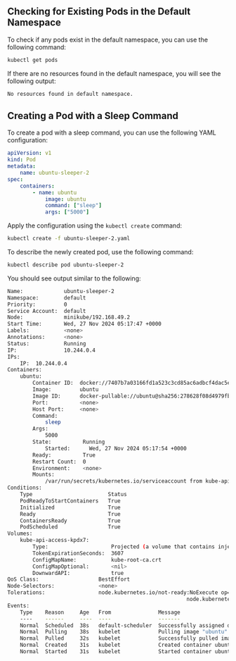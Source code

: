 ## Checking for Existing Pods in the Default Namespace

To check if any pods exist in the default namespace, you can use the following command:

```sh
kubectl get pods
```

If there are no resources found in the default namespace, you will see the following output:

```sh
No resources found in default namespace.
```
## Creating a Pod with a Sleep Command

To create a pod with a sleep command, you can use the following YAML configuration:

```yaml
apiVersion: v1
kind: Pod
metadata:
    name: ubuntu-sleeper-2
spec:
    containers:
        - name: ubuntu
            image: ubuntu
            command: ["sleep"]
            args: ["5000"]
```

Apply the configuration using the `kubectl create` command:

```sh
kubectl create -f ubuntu-sleeper-2.yaml
```

To describe the newly created pod, use the following command:

```sh
kubectl describe pod ubuntu-sleeper-2
```

You should see output similar to the following:

```sh
Name:             ubuntu-sleeper-2
Namespace:        default
Priority:         0
Service Account:  default
Node:             minikube/192.168.49.2
Start Time:       Wed, 27 Nov 2024 05:17:47 +0000
Labels:           <none>
Annotations:      <none>
Status:           Running
IP:               10.244.0.4
IPs:
    IP:  10.244.0.4
Containers:
    ubuntu:
        Container ID:  docker://7407b7a03166fd1a523c3cd85ac6adbcf4dac5e4a02008c25ea51c072c31238a
        Image:         ubuntu
        Image ID:      docker-pullable://ubuntu@sha256:278628f08d4979fb9af9ead44277dbc9c92c2465922310916ad0c46ec9999295
        Port:          <none>
        Host Port:     <none>
        Command:
            sleep
        Args:
            5000
        State:          Running
            Started:      Wed, 27 Nov 2024 05:17:54 +0000
        Ready:          True
        Restart Count:  0
        Environment:    <none>
        Mounts:
            /var/run/secrets/kubernetes.io/serviceaccount from kube-api-access-kpdx7 (ro)
Conditions:
    Type                        Status
    PodReadyToStartContainers   True 
    Initialized                 True 
    Ready                       True 
    ContainersReady             True 
    PodScheduled                True 
Volumes:
    kube-api-access-kpdx7:
        Type:                    Projected (a volume that contains injected data from multiple sources)
        TokenExpirationSeconds:  3607
        ConfigMapName:           kube-root-ca.crt
        ConfigMapOptional:       <nil>
        DownwardAPI:             true
QoS Class:                   BestEffort
Node-Selectors:              <none>
Tolerations:                 node.kubernetes.io/not-ready:NoExecute op=Exists for 300s
                                                         node.kubernetes.io/unreachable:NoExecute op=Exists for 300s
Events:
    Type    Reason     Age   From               Message
    ----    ------     ----  ----               -------
    Normal  Scheduled  38s   default-scheduler  Successfully assigned default/ubuntu-sleeper-2 to minikube
    Normal  Pulling    38s   kubelet            Pulling image "ubuntu"
    Normal  Pulled     32s   kubelet            Successfully pulled image "ubuntu" in 6.102s (6.102s including waiting). Image size: 78118185 bytes.
    Normal  Created    31s   kubelet            Created container ubuntu
    Normal  Started    31s   kubelet            Started container ubuntu
```